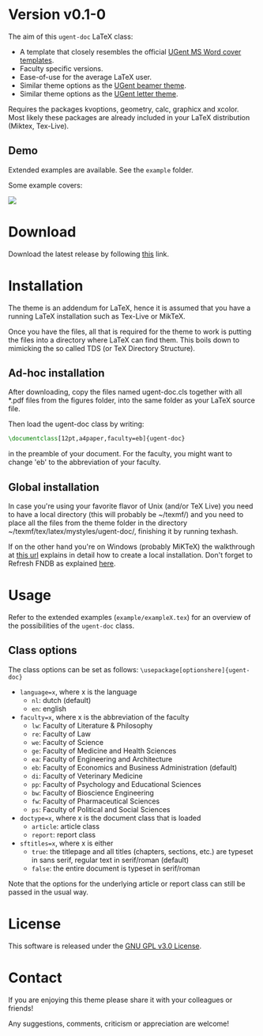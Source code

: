 # Version v0.1-0
The aim of this `ugent-doc` LaTeX class:
* A template that closely resembles the official [UGent MS Word cover templates](https://styleguide.ugent.be/templates/print.html#cover).
* Faculty specific versions.
* Ease-of-use for the average LaTeX user.
* Similar theme options as the [UGent beamer theme](https://github.com/driesbenoit/ugent-beamer).
* Similar theme options as the [UGent letter theme](https://github.com/driesbenoit/ugent-letter).

Requires the packages kvoptions, geometry, calc, graphicx and xcolor.
Most likely these packages are already included in your LaTeX distribution (Miktex, Tex-Live).

Demo
----
Extended examples are available. See the `example` folder.

Some example covers:

![](https://github.com/driesbenoit/ugent-doc/blob/master/example-screenshots/example1.png)

Download
========
Download the latest release by following [this](https://github.com/driesbenoit/ugent-doc/releases) link.

Installation
============
The theme is an addendum for LaTeX, hence it is assumed that you have a running LaTeX installation such as Tex-Live or MikTeX.

Once you have the files, all that is required for the theme to work is putting the files into a directory where LaTeX can find them. This boils down to mimicking the so called TDS (or TeX Directory Structure).

Ad-hoc installation 
-------------------
After downloading, copy the files named ugent-doc.cls together with all *.pdf files from the figures folder, into the same folder as your LaTeX source file.

Then load the ugent-doc class by writing:
```latex
\documentclass[12pt,a4paper,faculty=eb]{ugent-doc}
```
in the preamble of your document. For the faculty, you might want to change 'eb' to the abbreviation of your faculty.

Global installation
-------------------
In case you're using your favorite flavor of Unix (and/or TeX Live) you need to have a local directory (this will probably be ~/texmf/) and you need to place all the files from the theme folder in the directory ~/texmf/tex/latex/mystyles/ugent-doc/, finishing it by running texhash.

If on the other hand you're on Windows (probably MiKTeX) the walkthrough at [this url](http://docs.miktex.org/manual/localadditions.html) explains in detail how to create a local installation. Don't forget to Refresh FNDB as explained [here](http://docs.miktex.org/manual/configuring.html#fndbupdate).

Usage
=====
Refer to the extended examples (`example/exampleX.tex`) for an overview of the possibilities of the `ugent-doc` class.

Class options
-------------
The class options can be set as follows:
`\usepackage[optionshere]{ugent-doc}`

* `language=x`, where x is the language
  * `nl`: dutch (default)
  * `en`: english
* `faculty=x`, where x is the abbreviation of the faculty
  * `lw`: Faculty of Literature & Philosophy
  * `re`: Faculty of Law
  * `we`: Faculty of Science
  * `ge`: Faculty of Medicine and Health Sciences
  * `ea`: Faculty of Engineering and Architecture
  * `eb`: Faculty of Economics and Business Administration (default)
  * `di`: Faculty of Veterinary Medicine
  * `pp`: Faculty of Psychology and Educational Sciences
  * `bw`: Faculty of Bioscience Engineering
  * `fw`: Faculty of Pharmaceutical Sciences
  * `ps`: Faculty of Political and Social Sciences
* `doctype=x`, where x is the document class that is loaded
  * `article`: article class
  * `report`: report class 
* `sftitles=x`, where x is either
  * `true`: the titlepage and all titles (chapters, sections, etc.) are typeset in sans serif, regular text in serif/roman (default)
  * `false`: the entire document is typeset in serif/roman

Note that the options for the underlying article or report class can still be passed in the usual way.

License
=======
This software is released under the [GNU GPL v3.0 License](https://www.gnu.org/licenses/gpl-3.0.en.html).

Contact
=======
If you are enjoying this theme please share it with your colleagues or friends!

Any suggestions, comments, criticism or appreciation are welcome!

